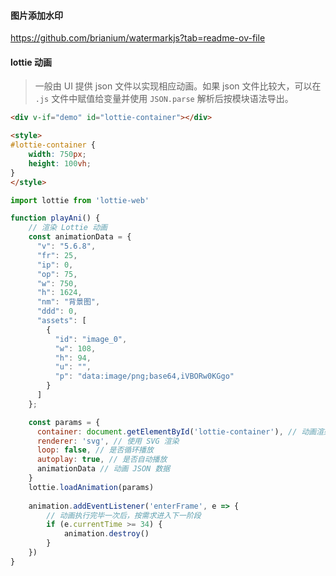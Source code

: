#### 图片添加水印

https://github.com/brianium/watermarkjs?tab=readme-ov-file



#### lottie 动画

> 一般由 UI 提供 json 文件以实现相应动画。如果 json 文件比较大，可以在 `.js` 文件中赋值给变量并使用 `JSON.parse` 解析后按模块语法导出。

```html
<div v-if="demo" id="lottie-container"></div>

<style>
#lottie-container {
    width: 750px;
    height: 100vh;
}
</style>
```

```javascript
import lottie from 'lottie-web'

function playAni() {
    // 渲染 Lottie 动画
    const animationData = {
      "v": "5.6.8",
      "fr": 25,
      "ip": 0,
      "op": 75,
      "w": 750,
      "h": 1624,
      "nm": "背景图",
      "ddd": 0,
      "assets": [
        {
          "id": "image_0",
          "w": 108,
          "h": 94,
          "u": "",
          "p": "data:image/png;base64,iVBORw0KGgo"
        }
      ]
    };

    const params = {
      container: document.getElementById('lottie-container'), // 动画渲染的容器
      renderer: 'svg', // 使用 SVG 渲染
      loop: false, // 是否循环播放
      autoplay: true, // 是否自动播放
      animationData // 动画 JSON 数据
    }
    lottie.loadAnimation(params)
    
    animation.addEventListener('enterFrame', e => {
        // 动画执行完毕一次后，按需求进入下一阶段
        if (e.currentTime >= 34) {
            animation.destroy()
        }
    })
}
```

